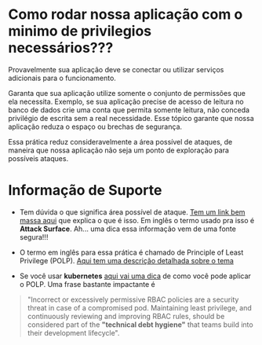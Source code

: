 # Como rodar nossa aplicação com o minimo de privilegios necessários???

Provavelmente sua aplicação deve se conectar ou utilizar serviços adicionais para o funcionamento.

Garanta que sua aplicação utilize somente o conjunto de permissões que ela necessita. Exemplo,
se sua aplicação precise de acesso de leitura no banco de dados crie uma conta que permita somente leitura,
não conceda privilégio de escrita sem a real necessidade. Esse tópico garante que nossa aplicação
reduza o espaço ou brechas de segurança.

Essa prática reduz consideravelmente a área possível de ataques, de maneira que nossa aplicação
não seja um ponto de exploração para possíveis ataques.


# Informação de Suporte

- Tem dúvida o que significa área possível de ataque. [Tem um link bem massa aqui](https://cheatsheetseries.owasp.org/cheatsheets/Attack_Surface_Analysis_Cheat_Sheet.html) que explica
o que é isso. Em inglês o termo usado pra isso é **Attack Surface**. Ah... uma dica essa informação vem de uma fonte segura!!!

- O termo em inglês para essa prática é chamado de Principle of Least Privilege (POLP). [Aqui tem uma descrição detalhada sobre o tema](https://digitalguardian.com/blog/what-principle-least-privilege-polp-best-practice-information-security-and-compliance)

- Se você usar **kubernetes** [aqui vai uma dica](https://kubernetes.io/blog/2018/07/18/11-ways-not-to-get-hacked/#2-enable-rbac-with-least-privilege-disable-abac-and-monitor-logs) de como você pode aplicar o POLP. Uma frase bastante impactante é
>"Incorrect or excessively permissive RBAC policies are a security threat in case of a compromised pod. Maintaining least privilege, and continuously reviewing and improving RBAC rules, should be considered part of the **"technical debt hygiene"** that teams build into their development lifecycle".

